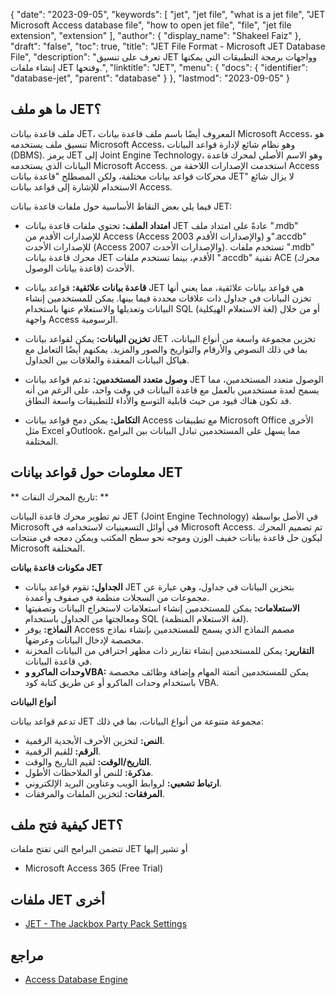 {
  "date": "2023-09-05",
  "keywords": [
    "jet",
    "jet file",
    "what is a jet file",
    "JET Microsoft Access database file",
    "how to open jet file",
    "file",
    "jet file extension",
    "extension"
  ],
  "author": {
    "display_name": "Shakeel Faiz"
  },
  "draft": "false",
  "toc": true,
  "title": "JET File Format - Microsoft JET Database File",
  "description": "تعرف على تنسيق JET وواجهات برمجة التطبيقات التي يمكنها إنشاء ملفات JET وفتحها.",
  "linktitle": "JET",
  "menu": {
    "docs": {
      "identifier": "database-jet",
      "parent": "database"
    }
  },
  "lastmod": "2023-09-05"
}

## ما هو ملف JET؟

ملف قاعدة بيانات JET، المعروف أيضًا باسم ملف قاعدة بيانات Microsoft Access، هو تنسيق ملف يستخدمه Microsoft Access، وهو نظام شائع لإدارة قواعد البيانات (DBMS). يرمز JET إلى Joint Engine Technology، وهو الاسم الأصلي لمحرك قاعدة البيانات الذي يستخدمه Microsoft Access. استخدمت الإصدارات اللاحقة من Access محركات قواعد بيانات مختلفة، ولكن المصطلح "قاعدة بيانات JET" لا يزال شائع الاستخدام للإشارة إلى قواعد بيانات Access.

فيما يلي بعض النقاط الأساسية حول ملفات قاعدة بيانات JET:

- **امتداد الملف:** تحتوي ملفات قاعدة بيانات JET عادةً على امتداد ملف ".mdb" للإصدارات الأقدم من Access (Access 2003 والإصدارات الأقدم) و".accdb" للإصدارات الأحدث (Access 2007 والإصدارات الأحدث). تستخدم ملفات ".mdb" محرك قاعدة بيانات JET الأقدم، بينما تستخدم ملفات ".accdb" تقنية ACE (محرك قاعدة بيانات الوصول) الأحدث.

- **قاعدة بيانات علائقية:** قواعد بيانات JET هي قواعد بيانات علائقية، مما يعني أنها تخزن البيانات في جداول ذات علاقات محددة فيما بينها. يمكن للمستخدمين إنشاء البيانات وتعديلها والاستعلام عنها باستخدام SQL (لغة الاستعلام الهيكلية) أو من خلال واجهة Access الرسومية.

- **تخزين البيانات:** يمكن لقواعد بيانات JET تخزين مجموعة واسعة من أنواع البيانات، بما في ذلك النصوص والأرقام والتواريخ والصور والمزيد. يمكنهم أيضًا التعامل مع هياكل البيانات المعقدة والعلاقات بين الجداول.

- **وصول متعدد المستخدمين:** تدعم قواعد بيانات JET الوصول متعدد المستخدمين، مما يسمح لعدة مستخدمين بالعمل مع قاعدة البيانات في وقت واحد، على الرغم من أنه قد تكون هناك قيود من حيث قابلية التوسع والأداء للتطبيقات واسعة النطاق.

- **التكامل:** يمكن دمج قواعد بيانات Access مع تطبيقات Microsoft Office الأخرى مثل Excel وOutlook، مما يسهل على المستخدمين تبادل البيانات بين البرامج المختلفة.

## معلومات حول قواعد بيانات JET

** تاريخ المحرك النفاث: **

تم تطوير محرك قاعدة البيانات JET (Joint Engine Technology) في الأصل بواسطة Microsoft في أوائل التسعينيات لاستخدامه في Microsoft Access. تم تصميم المحرك ليكون حل قاعدة بيانات خفيف الوزن وموجه نحو سطح المكتب ويمكن دمجه في منتجات Microsoft المختلفة.

**مكونات قاعدة بيانات JET**

- **الجداول:** تقوم قواعد بيانات JET بتخزين البيانات في جداول، وهي عبارة عن مجموعات من السجلات منظمة في صفوف وأعمدة.
- **الاستعلامات:** يمكن للمستخدمين إنشاء استعلامات لاستخراج البيانات وتصفيتها ومعالجتها من الجداول باستخدام SQL (لغة الاستعلام المنظمة).
- **النماذج:** يوفر Access مصمم النماذج الذي يسمح للمستخدمين بإنشاء نماذج مخصصة لإدخال البيانات وعرضها.
- **التقارير:** يمكن للمستخدمين إنشاء تقارير ذات مظهر احترافي من البيانات المخزنة في قاعدة البيانات.
- **وحدات الماكرو وVBA:** يمكن للمستخدمين أتمتة المهام وإضافة وظائف مخصصة باستخدام وحدات الماكرو أو عن طريق كتابة كود VBA.

**أنواع البيانات**

تدعم قواعد بيانات JET مجموعة متنوعة من أنواع البيانات، بما في ذلك:

- **النص:** لتخزين الأحرف الأبجدية الرقمية.
- **الرقم:** للقيم الرقمية.
- **التاريخ/الوقت:** لقيم التاريخ والوقت.
- **مذكرة:** للنص أو الملاحظات الأطول.
- **ارتباط تشعبي:** لروابط الويب وعناوين البريد الإلكتروني.
- **المرفقات:** لتخزين الملفات والمرفقات.

## كيفية فتح ملف JET؟

تتضمن البرامج التي تفتح ملفات JET أو تشير إليها

- Microsoft Access 365 (Free Trial)

## ملفات JET أخرى

- [JET - The Jackbox Party Pack Settings](/settings/jet/)


## مراجع
* [Access Database Engine](https://en.wikipedia.org/wiki/Access_Database_Engine)
